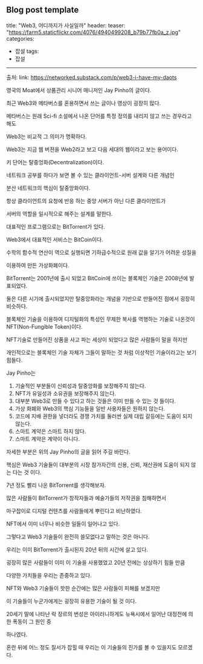 Blog post template
---
title:  "Web3, 어디까지가 사실일까"
header:
  teaser: "https://farm5.staticflickr.com/4076/4940499208_b79b77fb0a_z.jpg"
categories: 
  -  잡설
tags:
  - 잡설
---
  
   출처: link: https://networked.substack.com/p/web3-i-have-my-daots
   
   영국의 Moat에서 상품관리 시니어 매니저인 Jay Pinho의 글이다.
   
   최근 Web3와 메타버스를 혼용하면서 쓰는 글이나 영상이 굉장히 많다.
   
   메타버스는 원래 Sci-fi 소설에서 나온 단어를 특정 정의를 내리지 않고 쓰는 경우라고 해도
   
   Web3는 비교적 그 의미가 명확하다.
   
   Web3는 지금 웹 버젼을 Web2라고 보고 다음 세대의 웹이라고 보는 용어이다.
   
   키 단어는 탈중엉화(Decentralization)이다.
   
   네트워크 공부를 하다가 보면 볼 수 있는 클라이언트-서버 설계와 다른 개념인
   
   분산 네트워크의 핵심이 탈중앙화이다.
   
   항상 클라이언트의 요청에 반응 하는 중앙 서버가 아닌 다른 클라이언트가
   
   서버의 역할을 일시적으로 해주는 설계를 말한다.
   
   대표적인 프로그램으로는 BitTorrent가 있다.
   
   Web3에서 대표적인 서비스는 BitCoin이다.
   
   수학의 함수적 연산이 역으로 실행되면 기하급수적으로 원래 값을 알기가 어려운 성질을
   
   이용하여 만든 가상화폐이다.
   
   BitTorrent는 2001년에 출시 되었고 BitCoin에 쓰이는 블록체인 기술은 2008년에 발표되었다.
   
   둘은 다른 시기에 출시되었지만 탈중앙화라는 개념을 기반으로 만들어진 점에서 굉장히 비슷하다.
   
   블록체인 기술을 이용하여 디지털화의 특성인 무제한 복사를 역행하는 기술로 나온것이 NFT(Non-Fungible Token)이다.
   
   NFT기술로 만들어진 상품을 사고 파는 세상이 되었다고 많은 사람들이 말을 하지만
   
   개인적으로는 블록체인 기술 자체가 그들이 말하는 것 처럼 이상적인 기술이라고는 보기 힘들다.

  Jay Pinho는 
  
  1. 기술적인 부분들이 신뢰성과 탈중앙화를 보장해주지 않는다.
  2. NFT가 유일성과 소유권을 보장해주지 않는다.
  3. 대부분 Web3로 만들 수 있다고 하는 것들은 이미 만들 수 있는 것 들이다.
  4. 가상 화폐와 Web3의 핵심 기능들을 일반 사용자들은 원하지 않는다.
  5. 코드에 지배 권한을 넣더라도 경쟁 가치를 둘러싼 실제 대립 갈등에는 도움이 되지 않는다.
  6. 스마트 계약은 스마트 하지 않다.
  7. 스마트 계약은 계약이 아니다.
  
  자세한 부분은 위의 Jay Pinho의 글을 읽어 주길 바란다.
  
  핵심은 Web3 기술들이 대부분의 시장 참가자간의 신용, 신뢰, 재산권에 도움이 되지 않는 다는 것 이다.
  
  7년 정도 빨리 나온 BitTorrent를 생각해보자.
  
  많은 사람들이 BitTorrent가 창작자들과 예술가들의 저작권을 침해하면서
  
  마구잡이로 디지털 컨텐츠를 사람들에게 뿌린다고 비난하였다.
  
  NFT에서 이미 너무나 비슷한 일들이 일어나고 있다.
  
  그렇다고 Web3 기술들이 완전히 쓸모없다고 말하는 것은 아니다.
  
  우리는 이미 BitTorrent가 출시된지 20년 뒤의 시간에 살고 있다.
  
  굉장히 많은 사람들이 이미 이 기술을 사용했었고 20년 전에는 상상하기 힘들 만큼
  
  다양한 가치들을 우리는 존중하고 있다.
  
  NFT와 Web3 기술들이 핫한 순간에는 많은 사람들이 피해를 보겠지만
  
  이 기술들이 누군가에게는 굉장히 유용한 기술이 될 것 이다.
  
  20세기 말에 나타난 락 장르의 번성은 아이러니하게도 뉴욕시에서 일어난 대정전에 의한 폭동이 그 원인 중
  
  하나였다.
  
  혼란 뒤에 어느 정도 질서가 잡힐 때 우리는 이 기술들의 진가를 볼 수 있을지도 모르겠다.
  
  
  

   
  
[^posts]: Footnote test.
